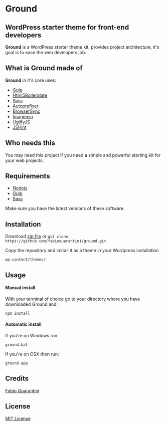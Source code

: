 # Ground #

## WordPress starter theme for front-end developers ##

**Ground** is a WordPress starter theme kit, provides project architecture, it's goal is to ease the web developers job.

## What is Ground made of ##

**Ground** in it's core uses:

- [Gulp](http://gulpjs.com)
- [Html5Boilerplate](http://html5boilerplate.com)
- [Sass](http://sass-lang.com)
- [Autoprefixer](https://github.com/postcss/autoprefixer)
- [BrowserSync](http://www.browsersync.io)
- [Imagemin](https://github.com/imagemin/imagemin)
- [UglifyJS](http://marijnhaverbeke.nl/uglifyjs)
- [JSHint](http://jshint.com)

## Who needs this ##

You may need this project if you need a simple and powerful starting kit for your web projects.

## Requirements 

- [Nodejs](http://nodejs.org)
- [Gulp](http://gulpjs.com)
- [Sass](http://sass-lang.com)

Make sure you have the latest versions of these software. 


## Installation ##

Download [zip file](https://github.com/fabioquarantini/ground/archive/master.zip) or ```git clone https://github.com/fabioquarantini/ground.git ```

Copy the repository and install it as a theme in your Wordpress installation

```
wp-content/themes/
```

## Usage 


#### Manual install
With your terminal of choice go to your directory where you have downloaded Ground and:
```
npm install
```

#### Automatic install
If you're on Windows run:
```
ground.bat
```

If you're on OSX then run:
```
ground.app
```


## Credits

[Fabio Quarantini](http://www.fabioquarantini.com)


## License

[MIT License](http://opensource.org/licenses/MIT)
